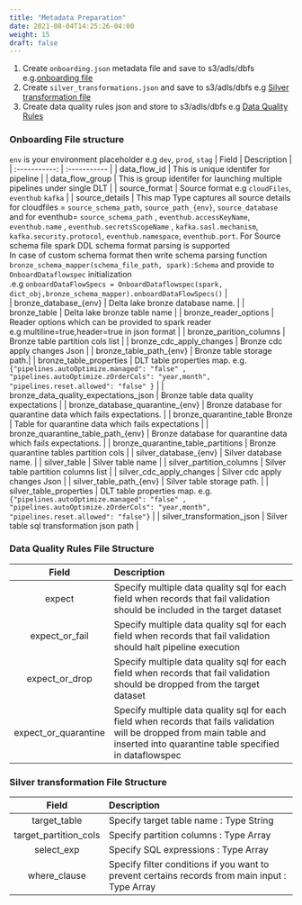 ```yaml
---
title: "Metadata Preparation"
date: 2021-08-04T14:25:26-04:00
weight: 15
draft: false
---
```


1. Create ```onboarding.json``` metadata file and save to s3/adls/dbfs e.g.[onboarding file](https://github.com/databrickslabs/dlt-meta/blob/main/examples/onboarding.json)
2. Create ```silver_transformations.json``` and save to s3/adls/dbfs e.g [Silver transformation file](https://github.com/databrickslabs/dlt-meta/blob/main/examples/silver_transformations.json)
3. Create data quality rules json and store to s3/adls/dbfs e.g [Data Quality Rules](https://github.com/databrickslabs/dlt-meta/tree/main/examples/dqe/customers/bronze_data_quality_expectations.json)


### Onboarding File structure
`env` is your environment placeholder e.g `dev`, `prod`, `stag`
| Field | Description |
| :-----------: | :----------- |
| data_flow_id | This is unique identifer for pipeline |
| data_flow_group | This is group identifer for launching multiple pipelines under single DLT |
| source_format | 	Source format e.g `cloudFiles`, `eventhub` `kafka` |
| source_details | This map Type captures all source details for cloudfiles = `source_schema_path`, `source_path_{env}`, `source_database` and for eventhub= `source_schema_path` , `eventhub.accessKeyName`, `eventhub.name` , `eventhub.secretsScopeName` , `kafka.sasl.mechanism`, `kafka.security.protocol`, `eventhub.namespace`, `eventhub.port`. For Source schema file spark DDL schema format parsing is supported <br> In case of custom schema format then write schema parsing function `bronze_schema_mapper(schema_file_path, spark):Schema` and provide to `OnboardDataflowspec` initialization <br> .e.g `onboardDataFlowSpecs = OnboardDataflowspec(spark, dict_obj,bronze_schema_mapper).onboardDataFlowSpecs()`   |         
| bronze_database_{env} | 	Delta lake bronze database name. |
| bronze_table | 	Delta lake bronze table name |
| bronze_reader_options | 	Reader options which can be provided to spark reader <br> e.g multiline=true,header=true in json format |
| bronze_parition_columns | 	Bronze table partition cols list |
| bronze_cdc_apply_changes | 	Bronze cdc apply changes Json |
| bronze_table_path_{env} | 	Bronze table storage path.|
| bronze_table_properties | 	DLT table properties map. e.g. `{"pipelines.autoOptimize.managed": "false" , "pipelines.autoOptimize.zOrderCols": "year,month", "pipelines.reset.allowed": "false" }` |
| bronze_data_quality_expectations_json | 	Bronze table data quality expectations |
| bronze_database_quarantine_{env} | 	Bronze database for quarantine data which fails expectations. |
| bronze_quarantine_table	Bronze |  Table for quarantine data which fails expectations |
| bronze_quarantine_table_path_{env} | 	Bronze database for quarantine data which fails expectations. |
| bronze_quarantine_table_partitions | 	Bronze quarantine tables partition cols |
| silver_database_{env} | 	Silver database name. |
| silver_table | 	Silver table name |
| silver_partition_columns | 	Silver table partition columns list |
| silver_cdc_apply_changes | 	Silver cdc apply changes Json |
| silver_table_path_{env} | 	Silver table storage path. |
| silver_table_properties | 	DLT table properties map. e.g. `{"pipelines.autoOptimize.managed": "false" , "pipelines.autoOptimize.zOrderCols": "year,month", "pipelines.reset.allowed": "false"}` |
| silver_transformation_json | 	Silver table sql transformation json path |


### Data Quality Rules File Structure
| Field | Description |
| :-----------: | :----------- |
| expect | Specify multiple data quality sql for each field when records that fail validation should be included in the target dataset| 
| expect_or_fail  | Specify multiple data quality sql for each field when records that fail validation should halt pipeline execution |
| expect_or_drop  | Specify multiple data quality sql for each field when records that fail validation should be dropped from the target dataset |
| expect_or_quarantine  | Specify multiple data quality sql for each field when records that fails validation will be dropped from main table and inserted into quarantine table specified in dataflowspec  |

### Silver transformation File Structure
| Field | Description |
| :-----------: | :----------- |
| target_table | Specify target table name : Type String | 
| target_partition_cols  | Specify partition columns : Type Array |
| select_exp | Specify SQL expressions : Type Array | 
| where_clause  | Specify filter conditions if you want to prevent certains records from main input : Type Array |